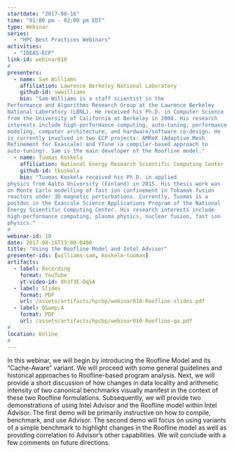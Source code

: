 ```yaml
---
startdate: "2017-08-16"
time: "01:00 pm - 02:00 pm EDT"
type: Webinar
series:
  - "HPC Best Practices Webinars"
activities:
  - "IDEAS-ECP"
link-id: webinar010
#
presenters:
  - name: Sam Williams
    affiliation: Lawrence Berkeley National Laboratory
    github-id: swwilliams
    bio: "Sam Williams is a staff scientist in the
Performance and Algorithms Research Group at the Lawrence Berkeley
National Laboratory (LBNL). He received his Ph.D. in Computer Science
from the University of California at Berkeley in 2008. His research
interests include high-performance computing, auto-tuning, performance
modeling, computer architecture, and hardware/software co-design. He
is currently involved in two ECP projects: AMReX (Adaptive Mesh
Refinement for Exascale) and YTune (a compiler-based approach to
auto-tuning). Sam is the main developer of the Roofline model."
  - name: Tuomas Koskela
    affiliation: National Energy Research Scientific Computing Center
    github-id: tkoskela
    bio: "Tuomas Koskela received his Ph.D. in applied
physics from Aalto University (Finland) in 2015. His thesis work was
on Monte Carlo modelling of fast ion confinement in Tokamak fusion
reactors under 3D magnetic perturbations. Currently, Tuomas is a
postdoc in the Exascale Science Applications Program of the National
Energy Scientific Computing Center. His research interests include
high-performance computing, plasma physics, nuclear fusion, fast ion
physics."
#
webinar-id: 10
date: 2017-08-16T13:00-0400
title: "Using the Roofline Model and Intel Advisor"
presenter-ids: [williams-sam, koskela-tuomas]
artifacts:
  - label: Recording
    format: YouTube
    yt-video-id: 8h3f3E-Oq5A
  - label: Slides
    format: PDF
    url: /assets/artifacts/hpcbp/webinar010-Roofline-slides.pdf
  - label: Q&amp;A
    format: PDF
    url: /assets/artifacts/hpcbp/webinar010-Roofline-qa.pdf
#
location: Online
#
---
```

In this webinar, we will begin by introducing the Roofline Model and
its “Cache-Aware” variant. We will proceed with some general
guidelines and historical approaches to Roofline-based program
analysis. Next, we will provide a short discussion of how changes in
data locality and arithmetic intensity of two canonical benchmarks
visually manifest in the context of these two Roofline
formulations. Subsequently, we will provide two demonstrations of
using Intel Advisor and the Roofline model within Intel Advisor. The
first demo will be primarily instructive on how to compile, benchmark,
and use Advisor. The second demo will focus on using variants of a
simple benchmark to highlight changes in the Roofline model as well as
providing correlation to Advisor’s other capabilities. We will
conclude with a few comments on future directions.
